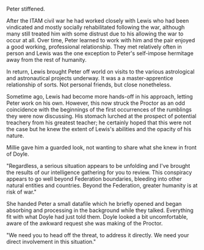 Peter stiffened.

After the ITAM civil war he had worked closely with Lewis who had been vindicated and mostly socially rehabilitated following the war, although many still treated him with some distrust due to his allowing the war to occur at all. Over time, Peter learned to work with him and the pair enjoyed a good working, professional relationship. They met relatively often in person and Lewis was the one exception to Peter's self-impose hermitage away from the rest of humanity.

In return, Lewis brought Peter off world on visits to the various astrological and astronautical projects underway. It was a a master-apprentice relationship of sorts. Not personal friends, but close nonetheless.

Sometime ago, Lewis had become more hands-off in his approach, letting Peter work on his own. However, this now struck the Proctor as an odd coincidence with the beginnings of the first occurrences of the rumblings they were now discussing. His stomach lurched at the prospect of potential treachery from his greatest teacher; he certainly hoped that this were not the case but he knew the extent of Lewis's abilities and the opacity of his nature.

Millie gave him a guarded look, not wanting to share what she knew in front of Doyle.

"Regardless, a serious situation appears to be unfolding and I've brought the results of our intelligence gathering for you to review. This conspiracy appears to go well beyond Federation boundaries, bleeding into other natural entities and countries. Beyond the Federation, greater humanity is at risk of war."

She handed Peter a small datafile which he briefly opened and began absorbing and processing in the background while they talked. Everything fit with what Doyle had just told them. Doyle looked a bit uncomfortable, aware of the awkward request she was making of the Proctor.

"We need you to head off the threat, to address it directly. We need your direct involvement in this situation."

